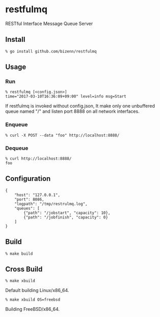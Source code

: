 # restfulmq
RESTful Interface Message Queue Server

## Install

```
% go install github.com/bizenn/restfulmq
```

## Usage

### Run

```
% restfulmq [<config.json>]
time="2017-03-10T16:36:09+09:00" level=info msg=Start 
```

If restfulmq is invoked without config.json, It make only one unbuffered queue named "/"
and listen port 8888 on all network interfaces.

### Enqueue

```
% curl -X POST --data "foo" http://localhost:8888/
```

### Dequeue

```
% curl http://localhost:8888/
foo
```

## Configuration

```
{
    "host": "127.0.0.1",
    "port": 8086,
    "logpath": "/tmp/restrulmq.log",
    "queues": [
        {"path": "/jobstart", "capacity": 10},
        {"path": "/jobfinish", "capacity": 0}
    ]
}
```

## Build

```
% make build
```

## Cross Build

```
% make xbuild
```

Default building Linux/x86_64.

```
% make xbuild OS=freebsd
```

Building FreeBSD/x86_64.
